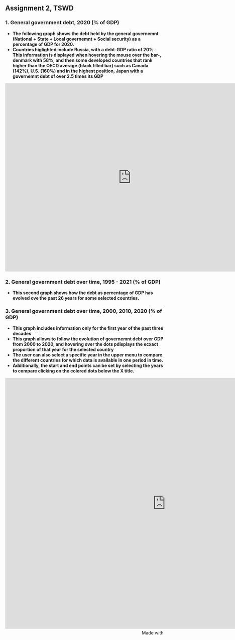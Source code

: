 ## Assignment 2, TSWD
### 1. General government debt, 2020 (% of GDP)
- **The following graph shows the debt held by the general governemnt (National + State + Local governemnt + Social security) as a percentage of GDP for 2020.**  
- **Countries higlighted include Russia, with a debt-GDP ratio of 20% -This information is displayed when hovering the mouse over the bar-, denmark with 58%, and then some developed countries that rank higher than the OECD average (black filled bar) such as Canada (142%), U.S. (160%) and in the highest position, Japan with a governemnt debt of over 2.5 times its GDP**

<div style="text-align: center;">
<iframe src="https://data.oecd.org/chart/6Sfr" width="800" height="600" style="border: 0" mozallowfullscreen="true" webkitallowfullscreen="true" allowfullscreen="true"><a href="https://data.oecd.org/chart/6Sfr" target="_blank">OECD Chart: General government debt, Total, % of GDP, Annual, 2020</a></iframe>
</div>


### 2. General government debt over time, 1995 - 2021 (% of GDP)
- **This second graph shows how the debt as percentage of GDP has evolved ove the past 26 years for some selected countries.**
<div style="text-align: center;" class="flourish-embed flourish-chart" data-src="visualisation/11723794"><script src="https://public.flourish.studio/resources/embed.js"></script></div>


### 3. General government debt over time, 2000, 2010, 2020 (% of GDP)
- **This graph includes information only for the first year of the past three decades**
- **This graph allows to follow the evolution of governemnt debt over GDP from 2000 to 2020, and hovering over the dots pdisplays the ecxact proportion of that year for the selected country**
- **The user can also select a specific year in the upper menu to compare the different countries for which data is available in one period in time.**
- **Additionally, the start and end points can be set by selecting the years to compare clicking on the colored dots below the X title.**

<iframe src='https://flo.uri.sh/visualisation/11724190/embed' title='Interactive or visual content' class='flourish-embed-iframe' frameborder='0' scrolling='no' style='width:1020px;height:800px;' sandbox='allow-same-origin allow-forms allow-scripts allow-downloads allow-popups allow-popups-to-escape-sandbox allow-top-navigation-by-user-activation'></iframe><div style='width:100%!;margin-top:4px!important;text-align:right!important;'><a class='flourish-credit' href='https://public.flourish.studio/visualisation/11724190/?utm_source=embed&utm_campaign=visualisation/11724190' target='_top' style='text-decoration:none!important'><img alt='Made with Flourish' src='https://public.flourish.studio/resources/made_with_flourish.svg' style='width:105px!important;height:16px!important;border:none!important;margin:0!important;'> </a></div>
